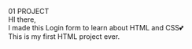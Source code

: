 01 PROJECT <br>
HI there, <br>
I made this Login form to learn about HTML and CSS💕<br>
This is my first HTML project ever.<br>
